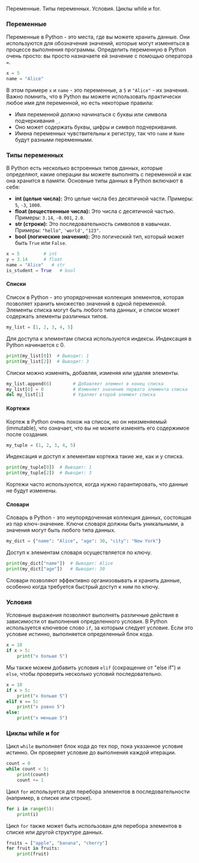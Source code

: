 Переменные. Типы переменных. Условия. Циклы while и for.
### Переменные
Переменные в Python - это места, где вы можете хранить данные. Они используются для обозначения значений, которые могут изменяться в процессе выполнения программы. Определить переменную в Python очень просто: вы просто назначаете ей значение с помощью оператора `=`.

```python
x = 5
name = "Alice"
```

В этом примере `x` и `name` - это переменные, а `5` и `"Alice"` - их значения. Важно помнить, что в Python вы можете использовать практически любое имя для переменной, но есть некоторые правила:
- Имя переменной должно начинаться с буквы или символа подчеркивания `_`.
- Оно может содержать буквы, цифры и символ подчеркивания.
- Имена переменных чувствительны к регистру, так что `name` и `Name` будут разными переменными.

### Типы переменных
В Python есть несколько встроенных типов данных, которые определяют, какие операции вы можете выполнять с переменной и как она хранится в памяти. Основные типы данных в Python включают в себя:
- **int (целые числа):** Это целые числа без десятичной части. Примеры: `5`, `-3`, `1000`.
- **float (вещественные числа):** Это числа с десятичной частью. Примеры: `3.14`, `-0.001`, `2.0`.
- **str (строки):** Это последовательность символов в кавычках. Примеры: `"hello"`, `'world'`, `"123"`.
- **bool (логические значения):** Это логический тип, который может быть `True` или `False`.

```python
x = 5         # int
y = 3.14      # float
name = "Alice"   # str
is_student = True   # bool
```
#### Списки
Список в Python - это упорядоченная коллекция элементов, которая позволяет хранить множество значений в одной переменной. Элементы списка могут быть любого типа данных, и список может содержать элементы различных типов.

```python
my_list = [1, 2, 3, 4, 5]
```

Для доступа к элементам списка используются индексы. Индексация в Python начинается с 0.

```python
print(my_list[0])  # Выводит: 1
print(my_list[2])  # Выводит: 3
```

Списки можно изменять, добавляя, изменяя или удаляя элементы.

```python
my_list.append(6)        # Добавляет элемент в конец списка
my_list[0] = 0           # Изменяет значение первого элемента списка
del my_list[1]           # Удаляет второй элемент списка
```

#### Кортежи
Кортеж в Python очень похож на список, но он неизменяемый (immutable), что означает, что вы не можете изменять его содержимое после создания.

```python
my_tuple = (1, 2, 3, 4, 5)
```

Индексация и доступ к элементам кортежа такие же, как и у списка.

```python
print(my_tuple[0])  # Выводит: 1
print(my_tuple[2])  # Выводит: 3
```

Кортежи часто используются, когда нужно гарантировать, что данные не будут изменены.

#### Словари
Словарь в Python - это неупорядоченная коллекция данных, состоящая из пар ключ-значение. Ключи словаря должны быть уникальными, а значения могут быть любого типа данных.

```python
my_dict = {"name": "Alice", "age": 30, "city": "New York"}
```

Доступ к элементам словаря осуществляется по ключу.

```python
print(my_dict["name"])  # Выводит: Alice
print(my_dict["age"])   # Выводит: 30
```

Словари позволяют эффективно организовывать и хранить данные, особенно когда требуется быстрый доступ к ним по ключу.
### Условия
Условные выражения позволяют выполнять различные действия в зависимости от выполнения определенного условия. В Python используется ключевое слово `if`, за которым следует условие. Если это условие истинно, выполняется определенный блок кода.

```python
x = 10
if x > 5:
    print("x больше 5")
```

Мы также можем добавить условия `elif` (сокращение от "else if") и `else`, чтобы проверить несколько условий последовательно.

```python
x = 10
if x > 5:
    print("x больше 5")
elif x == 5:
    print("x равно 5")
else:
    print("x меньше 5")
```

### Циклы while и for
Цикл `while` выполняет блок кода до тех пор, пока указанное условие истинно. Он проверяет условие до выполнения каждой итерации.

```python
count = 0
while count < 5:
    print(count)
    count += 1
```

Цикл `for` используется для перебора элементов в последовательности (например, в списке или строке).

```python
for i in range(5):
    print(i)
```

Цикл `for` также может быть использован для перебора элементов в списке или другой структуре данных.

```python
fruits = ["apple", "banana", "cherry"]
for fruit in fruits:
    print(fruit)
```